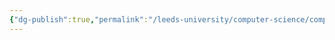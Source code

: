 ```yaml
---
{"dg-publish":true,"permalink":"/leeds-university/computer-science/compulsory-modules/professional-computing/cw-1-group-project/functional-and-non-functional-requirements/"}
---
```


